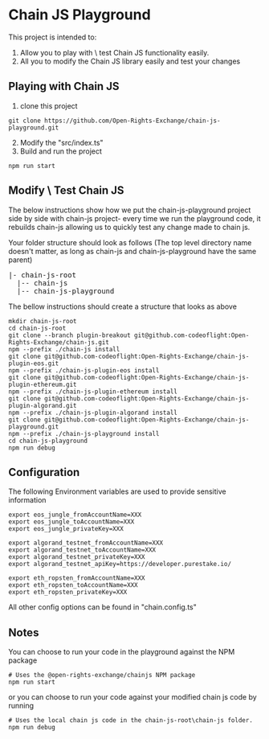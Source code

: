 

# Chain JS Playground

This project is intended to:
1. Allow you to play with \ test Chain JS functionality easily. 
2. All you to modify the Chain JS library easily and test your changes 


## Playing with Chain JS

1. clone this project 

```
git clone https://github.com/Open-Rights-Exchange/chain-js-playground.git
```

2. Modify the "src/index.ts"
3. Build and run the project 

```
npm run start
```

## Modify \ Test Chain JS

The below instructions show how we put the chain-js-playground project side by side with chain-js project- every time we run the playground code, it rebuilds chain-js allowing us to quickly test any change made to chain js.

Your folder structure should look as follows (The top level directory name doesn't matter, as long as chain-js and chain-js-playground have the same parent)
<pre>
|- chain-js-root  
  |-- chain-js  
  |-- chain-js-playground   
</pre>

The bellow instructions should create a structure that looks as above

```
mkdir chain-js-root
cd chain-js-root
git clone --branch plugin-breakout git@github.com-codeoflight:Open-Rights-Exchange/chain-js.git
npm --prefix ./chain-js install
git clone git@github.com-codeoflight:Open-Rights-Exchange/chain-js-plugin-eos.git
npm --prefix ./chain-js-plugin-eos install
git clone git@github.com-codeoflight:Open-Rights-Exchange/chain-js-plugin-ethereum.git
npm --prefix ./chain-js-plugin-ethereum install
git clone git@github.com-codeoflight:Open-Rights-Exchange/chain-js-plugin-algorand.git
npm --prefix ./chain-js-plugin-algorand install
git clone git@github.com-codeoflight:Open-Rights-Exchange/chain-js-playground.git
npm --prefix ./chain-js-playground install
cd chain-js-playground
npm run debug
```

## Configuration

The following Environment variables are used to provide sensitive information
```
export eos_jungle_fromAccountName=XXX
export eos_jungle_toAccountName=XXX
export eos_jungle_privateKey=XXX

export algorand_testnet_fromAccountName=XXX
export algorand_testnet_toAccountName=XXX
export algorand_testnet_privateKey=XXX
export algorand_testnet_apiKey=https://developer.purestake.io/

export eth_ropsten_fromAccountName=XXX
export eth_ropsten_toAccountName=XXX
export eth_ropsten_privateKey=XXX
```

All other config options can be found in "chain.config.ts" 


## Notes

You can choose to run your code in the playground against the NPM package 

```
# Uses the @open-rights-exchange/chainjs NPM package
npm run start
```

or you can choose to run your code against your modified chain js code by running 

```
# Uses the local chain js code in the chain-js-root\chain-js folder. 
npm run debug 
```